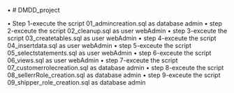 •	# DMDD_project


•	Step 1-execute the script 01_admincreation.sql as database admin
•	step 2-exceute the script 02_cleanup.sql as user webAdmin
•	step 3-exceute the script 03_createtables.sql as user webAdmin
•	step 4-exceute the script 04_insertdata.sql as user webAdmin
•	step 5-exceute the script 05_selectstatements.sql as user webAdmin
•	step 6-exceute the script 06_views.sql as user webAdmin
•	step 7-exceute the script 07_customerrolecreation.sql as database admin
•	step 8-exceute the script 08_sellerrRole_creation.sql as database admin
•	step 9-exceute the script 09_shipper_role_creation.sql as database admin



